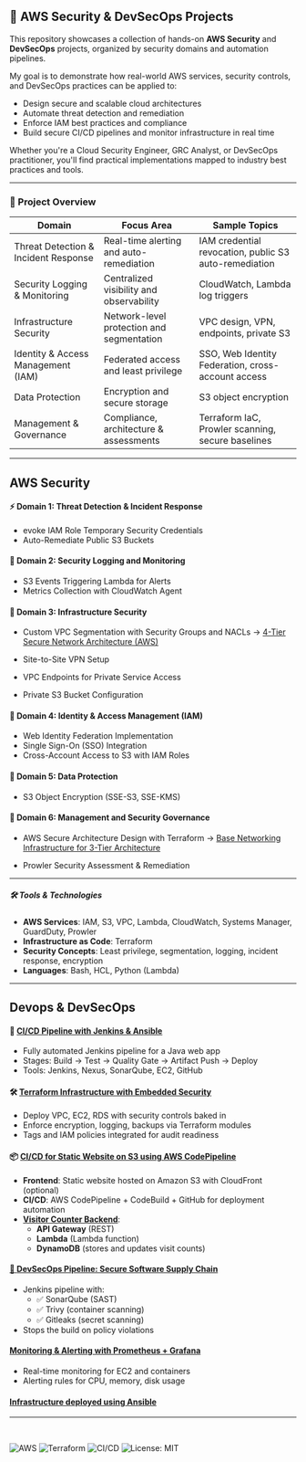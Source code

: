 ## 🔐 AWS Security & DevSecOps Projects 

This repository showcases a collection of hands-on **AWS Security** and **DevSecOps** projects, organized by security domains and automation pipelines.

My goal is to demonstrate how real-world AWS services, security controls, and DevSecOps practices can be applied to:
- Design secure and scalable cloud architectures  
- Automate threat detection and remediation  
- Enforce IAM best practices and compliance  
- Build secure CI/CD pipelines and monitor infrastructure in real time  

Whether you're a Cloud Security Engineer, GRC Analyst, or DevSecOps practitioner, you'll find practical implementations mapped to industry best practices and tools.

---

### 🧭 Project Overview

| Domain | Focus Area | Sample Topics |
|--------|------------|---------------|
| Threat Detection & Incident Response | Real-time alerting and auto-remediation | IAM credential revocation, public S3 auto-remediation |
| Security Logging & Monitoring | Centralized visibility and observability | CloudWatch, Lambda log triggers |
| Infrastructure Security | Network-level protection and segmentation | VPC design, VPN, endpoints, private S3 |
| Identity & Access Management (IAM) | Federated access and least privilege | SSO, Web Identity Federation, cross-account access |
| Data Protection | Encryption and secure storage | S3 object encryption |
| Management & Governance | Compliance, architecture & assessments | Terraform IaC, Prowler scanning, secure baselines |


---


## AWS Security

#### ⚡ Domain 1: **Threat Detection & Incident Response**

- evoke IAM Role Temporary Security Credentials 
- Auto-Remediate Public S3 Buckets


#### 👮 Domain 2: **Security Logging and Monitoring**

- S3 Events Triggering Lambda for Alerts
- Metrics Collection with CloudWatch Agent


#### 🔐 Domain 3: **Infrastructure Security** 

- Custom VPC Segmentation with Security Groups and NACLs 
  → [4-Tier Secure Network Architecture (AWS)](https://github.com/KwesiLovesTech/Four-Tier-Secure-Network-Architecture-AWS-.git)

- Site-to-Site VPN Setup
- VPC Endpoints for Private Service Access
- Private S3 Bucket Configuration


#### 🔑 Domain 4: **Identity & Access Management (IAM)**

- Web Identity Federation Implementation
- Single Sign-On (SSO) Integration
- Cross-Account Access to S3 with IAM Roles


#### 💾 Domain 5: **Data Protection**

- S3 Object Encryption (SSE-S3, SSE-KMS)


#### 🏫 Domain 6: **Management and Security Governance**

- AWS Secure Architecture Design with Terraform
  → [Base Networking Infrastructure for 3-Tier Architecture]()

- Prowler Security Assessment & Remediation

---

##### 🛠️ Tools & Technologies

- **AWS Services**: IAM, S3, VPC, Lambda, CloudWatch, Systems Manager, GuardDuty, Prowler
- **Infrastructure as Code**: Terraform
- **Security Concepts**: Least privilege, segmentation, logging, incident response, encryption
- **Languages**: Bash, HCL, Python (Lambda)


----

## Devops  &  DevSecOps

#### 🔧  [**CI/CD Pipeline with Jenkins & Ansible**](https://github.com/KwesiLovesTech/jenkins-cicd-pipeline.git)
- Fully automated Jenkins pipeline for a Java web app  
- Stages: Build → Test → Quality Gate → Artifact Push → Deploy  
- Tools: Jenkins, Nexus, SonarQube, EC2, GitHub


#### 🛠️  [**Terraform Infrastructure with Embedded Security**]()
- Deploy VPC, EC2, RDS with security controls baked in  
- Enforce encryption, logging, backups via Terraform modules  
- Tags and IAM policies integrated for audit readiness

#### 📦 [**CI/CD for Static Website on S3 using AWS CodePipeline**](https://github.com/KwesiLovesTech/kwesilovestech.com-static-website-deploy.git)
- **Frontend**: Static website hosted on Amazon S3 with CloudFront (optional)
- **CI/CD**: AWS CodePipeline + CodeBuild + GitHub for deployment automation
- [**Visitor Counter Backend**](https://github.com/KwesiLovesTech/kwesilovestech.com-static-website-deploy.git):
  - **API Gateway** (REST)
  - **Lambda** (Lambda function)
  - **DynamoDB** (stores and updates visit counts)

#### [🚧 **DevSecOps Pipeline: Secure Software Supply Chain**]()
- Jenkins pipeline with:
  - ✅ SonarQube (SAST)
  - ✅ Trivy (container scanning)
  - ✅ Gitleaks (secret scanning)
- Stops the build on policy violations


#### [**Monitoring & Alerting with Prometheus + Grafana**](https://github.com/KwesiLovesTech/jenkins-cicd-pipeline.git)
- Real-time monitoring for EC2 and containers  
- Alerting rules for CPU, memory, disk usage  

#### [I**nfrastructure deployed using Ansible**]()

---

<br>

![AWS](https://img.shields.io/badge/AWS-Security-orange?logo=amazonaws)
![Terraform](https://img.shields.io/badge/IaC-Terraform-844FBA?logo=terraform)
![CI/CD](https://img.shields.io/badge/DevSecOps-Enabled-blueviolet?logo=githubactions)
![License: MIT](https://img.shields.io/badge/license-MIT-brightgreen.svg)


